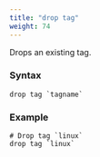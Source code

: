 ```yaml
---
title: "drop tag"
weight: 74
---
```


Drops an existing tag.

### Syntax

	drop tag `tagname`


### Example

	# Drop tag `linux`
	drop tag `linux`
